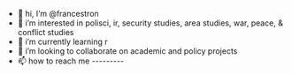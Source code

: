 - 👋 hi, I’m @francestron
- 👀 i’m interested in polisci, ir, security studies, area studies, war, peace, & conflict studies
- 🌱 i’m currently learning r
- 💞️ i’m looking to collaborate on academic and policy projects
- 📫 how to reach me ---------

<!---
francestron/francestron is a ✨ special ✨ repository because its `README.md` (this file) appears on your GitHub profile.
You can click the Preview link to take a look at your changes.
--->
